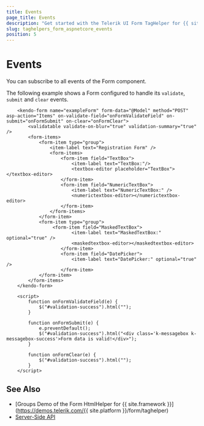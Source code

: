 ```yaml
---
title: Events
page_title: Events
description: "Get started with the Telerik UI Form TagHelper for {{ site.framework }} and learn how to set up events."
slug: taghelpers_form_aspnetcore_events
position: 5
---
```


# Events

You can subscribe to all events of the Form component.

The following example shows a Form configured to handle its `validate`, `submit` and `clear` events.

```Razor
    <kendo-form name="exampleForm" form-data="@Model" method="POST" asp-action="Items" on-validate-field="onFormValidateField" on-submit="onFormSubmit" on-clear="onFormClear">
        <validatable validate-on-blur="true" validation-summary="true" />
        <form-items>
            <form-item type="group">
                <item-label text="Registration Form" />
                <form-items>
                    <form-item field="TextBox">
                        <item-label text="TextBox:"/>
                        <textbox-editor placeholder="TextBox"></textbox-editor>
                    </form-item>
                    <form-item field="NumericTextBox">
                        <item-label text="NumericTextBox:" />
                        <numerictextbox-editor></numerictextbox-editor>
                    </form-item>  
                </form-items>
            </form-item>
            <form-item type="group">
                 <form-item field="MaskedTextBox">
                        <item-label text="MaskedTextBox:" optional="true" />
                        <maskedtextbox-editor></maskedtextbox-editor>
                    </form-item>
                    <form-item field="DatePicker">
                        <item-label text="DatePicker:" optional="true" />
                    </form-item>
            </form-item>
        </form-items>
    </kendo-form>

    <script>
        function onFormValidateField(e) {
            $("#validation-success").html("");
        }

        function onFormSubmit(e) {
            e.preventDefault();
            $("#validation-success").html("<div class='k-messagebox k-messagebox-success'>Form data is valid!</div>");
        }

        function onFormClear(e) {
            $("#validation-success").html("");
        }
    </script>
```

## See Also

* [Groups Demo of the Form HtmlHelper for {{ site.framework }}](https://demos.telerik.com/{{ site.platform }}/form/taghelper)
* [Server-Side API](/api/form)
